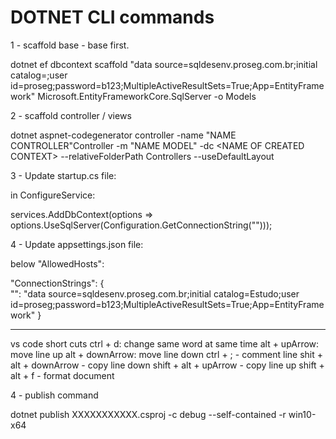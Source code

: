 # DOTNET CLI commands

1 - scaffold base - base first.

dotnet ef dbcontext scaffold "data source=sqldesenv.proseg.com.br;initial catalog=<DB NAME>;user id=proseg;password=b123;MultipleActiveResultSets=True;App=EntityFramework" Microsoft.EntityFrameworkCore.SqlServer -o Models
  
2 - scaffold controller / views
  
dotnet aspnet-codegenerator controller -name "NAME CONTROLLER"Controller -m "NAME MODEL" -dc \<NAME OF CREATED CONTEXT\> --relativeFolderPath Controllers --useDefaultLayout

3 - Update startup.cs file:

in ConfigureService:

services.AddDbContext<EstudoContext>(options =>
                    options.UseSqlServer(Configuration.GetConnectionString("<NAME OF CONTEXT>")));

4 - Update appsettings.json file:

below "AllowedHosts":

"ConnectionStrings": {    
    "<NAME OF CONTEXT>": "data source=sqldesenv.proseg.com.br;initial catalog=<NAME OF BASE>Estudo;user id=proseg;password=b123;MultipleActiveResultSets=True;App=EntityFramework"
  }

----------------------------------------------------------------------------------------------------------------
vs code short cuts 
ctrl + d: change same word at same time
alt + upArrow: move line up
alt + downArrow: move line down
ctrl + ; - comment line
shit + alt + downArrow - copy line down
shift + alt + upArrow - copy line up
shift + alt + f - format document


4 - publish command

dotnet publish XXXXXXXXXXX.csproj -c debug --self-contained -r win10-x64
